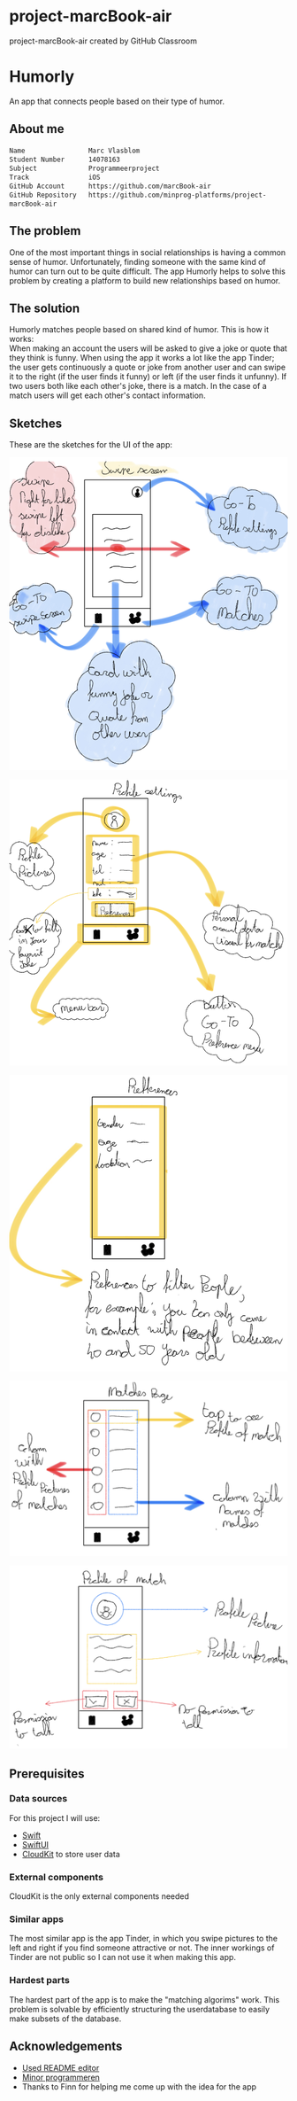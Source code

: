 # project-marcBook-air
project-marcBook-air created by GitHub Classroom

# Humorly

An app that connects people based on their type of humor.


## About me
    Name                Marc Vlasblom
    Student Number      14078163
    Subject             Programmeerproject 
    Track               iOS
    GitHub Account      https://github.com/marcBook-air
    GitHub Repository   https://github.com/minprog-platforms/project-marcBook-air

## The problem
One of the most important things in social relationships is having a common sense of humor. Unfortunately, finding someone with the same kind of humor can turn out to be
quite difficult. The app Humorly helps to solve this problem by creating a platform to build new relationships based on humor. 
## The solution
Humorly matches people based on shared kind of humor. This is how it works:  
When making an account the users will be asked to give a joke or quote that they think is funny. When using the app it works a lot like the app Tinder; the user gets continuously a quote or joke from another user and can swipe it to the right (if the user finds it funny) or left (if the user finds it unfunny). If two users both like each other's joke, there is a match. In the case of a match users will get each other's contact information.
## Sketches
These are the sketches for the UI of the app:

![Screen where you can swipe the quotes right or left](doc/IMG_0258.jpeg)

![Screen with the users profile settings](doc/IMG_0259.jpeg)

![Screen with the users preferences](doc/IMG_0260.jpeg)

![Screen with overview of people you're matched with](doc/IMG_0261.jpeg)

![Screen where users can see the profile of a match](doc/IMG_0263.jpeg)

## Prerequisites
### Data sources
For this project I will use:
- [Swift](https://www.swift.org/documentation/)
- [SwiftUI](https://developer.apple.com/documentation/swiftui/)
- [CloudKit](https://developer.apple.com/documentation/cloudkit) to store user data
### External components
CloudKit is the only external components needed
### Similar apps
The most similar app is the app Tinder, in which you swipe pictures to the left and right if you find someone attractive or not. The inner workings of Tinder are not public so I can not use it when making this app.
### Hardest parts
The hardest part of the app is to make the "matching algorims" work. This problem is solvable by efficiently structuring the userdatabase to easily make subsets of the database.
## Acknowledgements

 - [Used README editor](https://readme.so/nl)
 - [Minor programmeren](https://project.mprog.nl/syllabus)
 - Thanks to Finn for helping me come up with the idea for the app


